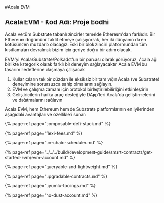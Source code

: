 #Acala EVM

## Acala EVM - Kod Adı: Proje Bodhi

Acala ve tüm Substrate tabanlı zincirler temelde Ethereum'dan farklıdır. Bir Ethereum düğümünü taklit etmeye çalışıyorsak, her iki dünyanın da en kötüsünden muzdarip olacağız. Eski bir blok zinciri platformundan tüm kısıtlamaları devralmak bizim için geriye doğru bir adım olacak.

EVM'yi Acala/Substrate/Polkadot'un bir parçası olarak görüyoruz, Acala ağı birlikte kategorik olarak farklı bir deneyim sağlayacaktır. Acala EVM bu tasarım hedeflerine ulaşmaya çalışacak

1. Kullanıcıların tek bir cüzdan ile eksiksiz bir tam yığın Acala \(ve Substrate\) deneyimine sorunsuzca sahip olmalarını sağlayın.
2. EVM ve çalışma zamanı için protokol birleştirilebilirliğini etkinleştirin
3. Geliştiricilerin harika araç desteğiyle DApp'leri Acala'da geliştirmelerini ve dağıtmalarını sağlayın

Acala EVM, hem Ethereum hem de Substrate platformlarının en iyilerinden aşağıdaki avantajları ve özellikleri sunar:

{% page-ref page="composable-defi-stack.md" %}

{% page-ref page="flexi-fees.md" %}

{% page-ref page="on-chain-scheduler.md" %}

{% page-ref page="../../../build/development-guide/smart-contracts/get-started-evm/evm-account.md" %}

{% page-ref page="queryable-and-lightweight.md" %}

{% page-ref page="upgradable-contracts.md" %}

{% page-ref page="uyumlu-toolings.md" %}

{% page-ref page="no-dust-account.md" %}
